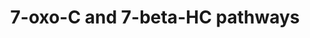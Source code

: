 ---
annotations:
- id: PW:0001650
  parent: disease pathway
  type: Pathway Ontology
  value: Smith-Lemli-Opitz Syndrome pathway
- id: PW:0001304
  parent: classic metabolic pathway
  type: Pathway Ontology
  value: cholesterol metabolic pathway
- id: DOID:14692
  parent: genetic disease
  type: Disease Ontology
  value: Smith-Lemli-Opitz syndrome
- id: DOID:0070114
  parent: genetic disease
  type: Disease Ontology
  value: Niemann-Pick disease type C2
- id: PW:0000002
  parent: classic metabolic pathway
  type: Pathway Ontology
  value: classic metabolic pathway
- id: DOID:0070113
  parent: genetic disease
  type: Disease Ontology
  value: Niemann-Pick disease type C1
- id: DOID:0070111
  parent: genetic disease
  type: Disease Ontology
  value: Niemann-Pick disease type A
- id: DOID:0070112
  parent: genetic disease
  type: Disease Ontology
  value: Niemann-Pick disease type B
authors:
- DeSl
- Eweitz
- Egonw
- Conroy lipids
communities:
- IEM
- Lipids
description: 'The Oxysterol group of compounds are oxygenated derivatives of cholesterol
  or its sterol precursors, e.g. 7-dehydrocholesterol (7-DHC) or desmosterol. There
  are three mechanisms leading to the formation of oxysterols:  1. Enzymatically (first
  steps of sterol metabolism, being intermediates for the formation of steroid hormones,
  bile acids and 1,25-dihydroxyvitamin D3); see [https://www.wikipathways.org/index.php/Pathway:WP4545
  WP4545].   2. Non-enzymatically by encountering reactive oxygen species (ROS), providing
  a second pool of metabolites (this pool also includes oxidized cholesterol molecules
  taken in from diet); described in this pathway.  3. Generation by the gut microflora
  and uptake through the enterohepatic circulation.   Previously oxysterols where
  though to be inactive metabolic intermediates, however recent findings have established
  that these metabolites are involved in cholesterol homoeostasis, can be ligands
  to nuclear and G protein-coupled receptors and biomarkers of diseases (for example
  Niemann-Pick disease).  This pathway describes Figure 4 and 5 from Griffiths et
  al (2020) [https://dx.doi.org/10.1016%2Fj.prostaglandins.2019.106381] and was extended
  with disease information.'
last-edited: 2023-04-14
ndex: e875547b-8b75-11eb-9e72-0ac135e8bacf
organisms:
- Homo sapiens
redirect_from:
- /index.php/Pathway:WP5064
- /instance/WP5064
- /instance/WP5064_r126182
revision: r126182
schema-jsonld:
- '@context': https://schema.org/
  '@id': https://wikipathways.github.io/pathways/WP5064.html
  '@type': Dataset
  creator:
    '@type': Organization
    name: WikiPathways
  description: 'The Oxysterol group of compounds are oxygenated derivatives of cholesterol
    or its sterol precursors, e.g. 7-dehydrocholesterol (7-DHC) or desmosterol. There
    are three mechanisms leading to the formation of oxysterols:  1. Enzymatically
    (first steps of sterol metabolism, being intermediates for the formation of steroid
    hormones, bile acids and 1,25-dihydroxyvitamin D3); see [https://www.wikipathways.org/index.php/Pathway:WP4545
    WP4545].   2. Non-enzymatically by encountering reactive oxygen species (ROS),
    providing a second pool of metabolites (this pool also includes oxidized cholesterol
    molecules taken in from diet); described in this pathway.  3. Generation by the
    gut microflora and uptake through the enterohepatic circulation.   Previously
    oxysterols where though to be inactive metabolic intermediates, however recent
    findings have established that these metabolites are involved in cholesterol homoeostasis,
    can be ligands to nuclear and G protein-coupled receptors and biomarkers of diseases
    (for example Niemann-Pick disease).  This pathway describes Figure 4 and 5 from
    Griffiths et al (2020) [https://dx.doi.org/10.1016%2Fj.prostaglandins.2019.106381]
    and was extended with disease information.'
  keywords:
  - (25R)26-Hydroxy-7-oxocholesterol
  - 3b,24R-Dihydroxy-7-oxocholest-5-en-(25R)26-oyl-CoA
  - 3b,5a,6b,24R-Tetrahydroxycholestan-(25R)26-oyl-CoA
  - 3b,5a,6b-Trihydroxycholan-24-oic acid
  - 3b,5a,6b-Trihydroxycholan-24-oyl-CoA
  - 3b,5a,6b-Trihydroxycholan-24-oyl-glycine
  - 3b,5a,6b-Trihydroxycholestan-(25R)26-oic acid
  - 3b,5a-DiH-cholestan-6-one
  - 3b,7b,24R-Trihydroxycholest-5-en-(25R)26-oyl-CoA
  - 3b,7b-Dihydroxychol-5-en-24-oic acid
  - 3b,7b-Dihydroxychol-5-en-24-oyl-CoA
  - 3b,7b-Dihydroxychol-5-en-24-oyl-glycine
  - 3b,7b-Dihydroxycholest-5-en-(25R)26-oic acid
  - 3b-Hydroxy-7-oxochol-5-en-24-oic acid
  - 3b-Hydroxy-7-oxochol-5-en-24-oyl-CoA
  - 3b-Hydroxy-7-oxochol-5-en-24-oyl-glycine
  - 3b-Hydroxy-7-oxocholest-5-en-(25R)26-oic acid
  - 5a,6a-Epoxycholesterol
  - 7-Dehydrocholesterol
  - 7-Oxocholesterol
  - 7b,(25R)26-Dihydroxycholesterol
  - 7b-Hydroxycholesterol
  - 7b-Peroxycholesterol
  - ACOT
  - ACOT1
  - ACOT11
  - ACOT12
  - ACOT13
  - ACOT15
  - ACOT2
  - ACOT4
  - ACOT6
  - ACOT7
  - ACOT7L
  - ACOT8
  - ACOT9
  - ACOX2
  - AMACR
  - BAAT
  - BACS (SLC27A5)
  - CYP27A1
  - CYP7A1
  - ChEH
  - Cholestane-3b,5a,6b,(25R)26-tetrol
  - Cholestane-3b,5a,6b-triol
  - Cholesterol
  - D8D7I
  - DBP
  - DHCR7
  - Dendrogenin A
  - HSD11B1
  - HSD11B2
  - NPC1
  - NPC2
  - SCPx (SCP2)
  - VLCS (SLC27A2)
  license: CC0
  name: 7-oxo-C and 7-beta-HC pathways
seo: CreativeWork
title: 7-oxo-C and 7-beta-HC pathways
wpid: WP5064
---